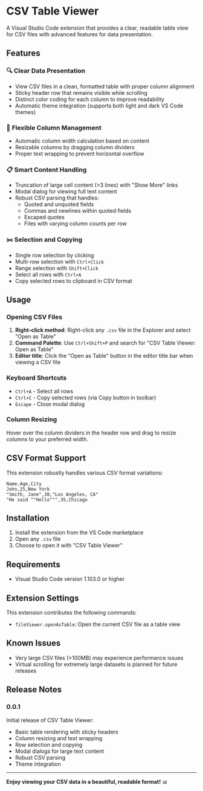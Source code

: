 # CSV Table Viewer

A Visual Studio Code extension that provides a clear, readable table view for CSV files with advanced features for data presentation.

## Features

### 🔍 **Clear Data Presentation**
- View CSV files in a clean, formatted table with proper column alignment
- Sticky header row that remains visible while scrolling
- Distinct color coding for each column to improve readability
- Automatic theme integration (supports both light and dark VS Code themes)

### 📏 **Flexible Column Management**
- Automatic column width calculation based on content
- Resizable columns by dragging column dividers
- Proper text wrapping to prevent horizontal overflow

### 📋 **Smart Content Handling**
- Truncation of large cell content (>3 lines) with "Show More" links
- Modal dialog for viewing full text content
- Robust CSV parsing that handles:
  - Quoted and unquoted fields
  - Commas and newlines within quoted fields
  - Escaped quotes
  - Files with varying column counts per row

### ✂️ **Selection and Copying**
- Single row selection by clicking
- Multi-row selection with `Ctrl+Click`
- Range selection with `Shift+Click`
- Select all rows with `Ctrl+A`
- Copy selected rows to clipboard in CSV format

## Usage

### Opening CSV Files

1. **Right-click method**: Right-click any `.csv` file in the Explorer and select "Open as Table"
2. **Command Palette**: Use `Ctrl+Shift+P` and search for "CSV Table Viewer: Open as Table"
3. **Editor title**: Click the "Open as Table" button in the editor title bar when viewing a CSV file

### Keyboard Shortcuts

- `Ctrl+A` - Select all rows
- `Ctrl+C` - Copy selected rows (via Copy button in toolbar)
- `Escape` - Close modal dialog

### Column Resizing

Hover over the column dividers in the header row and drag to resize columns to your preferred width.

## CSV Format Support

This extension robustly handles various CSV format variations:

```csv
Name,Age,City
John,25,New York
"Smith, Jane",30,"Los Angeles, CA"
"He said ""Hello""",35,Chicago
```

## Installation

1. Install the extension from the VS Code marketplace
2. Open any `.csv` file
3. Choose to open it with "CSV Table Viewer"

## Requirements

- Visual Studio Code version 1.103.0 or higher

## Extension Settings

This extension contributes the following commands:

- `fileViewer.openAsTable`: Open the current CSV file as a table view

## Known Issues

- Very large CSV files (>100MB) may experience performance issues
- Virtual scrolling for extremely large datasets is planned for future releases

## Release Notes

### 0.0.1

Initial release of CSV Table Viewer:
- Basic table rendering with sticky headers
- Column resizing and text wrapping
- Row selection and copying
- Modal dialogs for large text content
- Robust CSV parsing
- Theme integration

---

**Enjoy viewing your CSV data in a beautiful, readable format!** 📊
